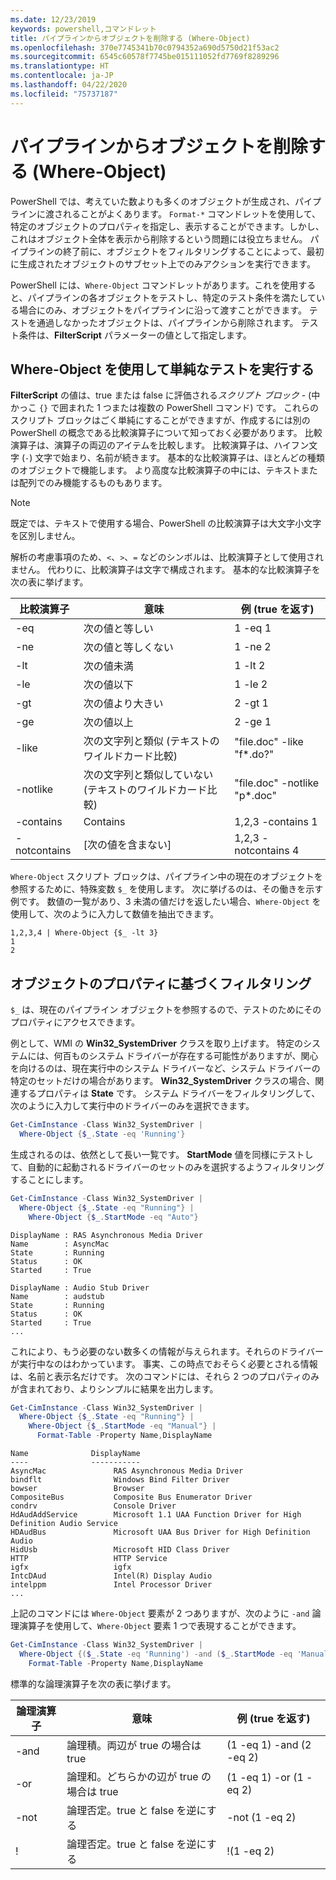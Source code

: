 ```yaml
---
ms.date: 12/23/2019
keywords: powershell,コマンドレット
title: パイプラインからオブジェクトを削除する (Where-Object)
ms.openlocfilehash: 370e7745341b70c0794352a690d5750d21f53ac2
ms.sourcegitcommit: 6545c60578f7745be015111052fd7769f8289296
ms.translationtype: HT
ms.contentlocale: ja-JP
ms.lasthandoff: 04/22/2020
ms.locfileid: "75737187"
---
```

# <a name="removing-objects-from-the-pipeline-where-object"></a>パイプラインからオブジェクトを削除する (Where-Object)

PowerShell では、考えていた数よりも多くのオブジェクトが生成され、パイプラインに渡されることがよくあります。 `Format-*` コマンドレットを使用して、特定のオブジェクトのプロパティを指定し、表示することができます。しかし、これはオブジェクト全体を表示から削除するという問題には役立ちません。 パイプラインの終了前に、オブジェクトをフィルタリングすることによって、最初に生成されたオブジェクトのサブセット上でのみアクションを実行できます。

PowerShell には、`Where-Object` コマンドレットがあります。これを使用すると、パイプラインの各オブジェクトをテストし、特定のテスト条件を満たしている場合にのみ、オブジェクトをパイプラインに沿って渡すことができます。 テストを通過しなかったオブジェクトは、パイプラインから削除されます。 テスト条件は、**FilterScript** パラメーターの値として指定します。

## <a name="performing-simple-tests-with-where-object"></a>Where-Object を使用して単純なテストを実行する

**FilterScript** の値は、true または false に評価される*スクリプト ブロック* - (中かっこ `{}` で囲まれた 1 つまたは複数の PowerShell コマンド) です。 これらのスクリプト ブロックはごく単純にすることができますが、作成するには別の PowerShell の概念である比較演算子について知っておく必要があります。 比較演算子は、演算子の両辺のアイテムを比較します。 比較演算子は、ハイフン文字 (`-`) 文字で始まり、名前が続きます。 基本的な比較演算子は、ほとんどの種類のオブジェクトで機能します。 より高度な比較演算子の中には、テキストまたは配列でのみ機能するものもあります。

> [!NOTE]
> 既定では、テキストで使用する場合、PowerShell の比較演算子は大文字小文字を区別しません。

解析の考慮事項のため、`<`、`>`、`=` などのシンボルは、比較演算子として使用されません。 代わりに、比較演算子は文字で構成されます。 基本的な比較演算子を次の表に挙げます。

| 比較演算子 |                  意味                   |    例 (true を返す)    |
| ------------------- | ------------------------------------------ | ---------------------------- |
| -eq                 | 次の値と等しい                                | 1 -eq 1                      |
| -ne                 | 次の値と等しくない                            | 1 -ne 2                      |
| -lt                 | 次の値未満                               | 1 -lt 2                      |
| -le                 | 次の値以下                   | 1 -le 2                      |
| -gt                 | 次の値より大きい                            | 2 -gt 1                      |
| -ge                 | 次の値以上                | 2 -ge 1                      |
| -like               | 次の文字列と類似 (テキストのワイルドカード比較)     | "file.doc" -like "f*.do?"    |
| -notlike            | 次の文字列と類似していない (テキストのワイルドカード比較) | "file.doc" -notlike "p*.doc" |
| -contains           | Contains                                   | 1,2,3 -contains 1            |
| -notcontains        | [次の値を含まない]                           | 1,2,3 -notcontains 4         |

`Where-Object` スクリプト ブロックは、パイプライン中の現在のオブジェクトを参照するために、特殊変数 `$_` を使用します。 次に挙げるのは、その働きを示す例です。 数値の一覧があり、3 未満の値だけを返したい場合、`Where-Object` を使用して、次のように入力して数値を抽出できます。

```
1,2,3,4 | Where-Object {$_ -lt 3}
1
2
```

## <a name="filtering-based-on-object-properties"></a>オブジェクトのプロパティに基づくフィルタリング

`$_` は、現在のパイプライン オブジェクトを参照するので、テストのためにそのプロパティにアクセスできます。

例として、WMI の **Win32_SystemDriver** クラスを取り上げます。 特定のシステムには、何百ものシステム ドライバーが存在する可能性がありますが、関心を向けるのは、現在実行中のシステム ドライバーなど、システム ドライバーの特定のセットだけの場合があります。 **Win32_SystemDriver** クラスの場合、関連するプロパティは **State** です。 システム ドライバーをフィルタリングして、次のように入力して実行中のドライバーのみを選択できます。

```powershell
Get-CimInstance -Class Win32_SystemDriver |
  Where-Object {$_.State -eq 'Running'}
```

生成されるのは、依然として長い一覧です。 **StartMode** 値を同様にテストして、自動的に起動されるドライバーのセットのみを選択するようフィルタリングすることにします。

```powershell
Get-CimInstance -Class Win32_SystemDriver |
  Where-Object {$_.State -eq "Running"} |
    Where-Object {$_.StartMode -eq "Auto"}
```

```Output
DisplayName : RAS Asynchronous Media Driver
Name        : AsyncMac
State       : Running
Status      : OK
Started     : True

DisplayName : Audio Stub Driver
Name        : audstub
State       : Running
Status      : OK
Started     : True
...
```

これにより、もう必要のない数多くの情報が与えられます。それらのドライバーが実行中なのはわかっています。
事実、この時点でおそらく必要とされる情報は、名前と表示名だけです。 次のコマンドには、それら 2 つのプロパティのみが含まれており、よりシンプルに結果を出力します。

```powershell
Get-CimInstance -Class Win32_SystemDriver |
  Where-Object {$_.State -eq "Running"} |
    Where-Object {$_.StartMode -eq "Manual"} |
      Format-Table -Property Name,DisplayName
```

```Output
Name              DisplayName
----              -----------
AsyncMac               RAS Asynchronous Media Driver
bindflt                Windows Bind Filter Driver
bowser                 Browser
CompositeBus           Composite Bus Enumerator Driver
condrv                 Console Driver
HdAudAddService        Microsoft 1.1 UAA Function Driver for High Definition Audio Service
HDAudBus               Microsoft UAA Bus Driver for High Definition Audio
HidUsb                 Microsoft HID Class Driver
HTTP                   HTTP Service
igfx                   igfx
IntcDAud               Intel(R) Display Audio
intelppm               Intel Processor Driver
...
```

上記のコマンドには `Where-Object` 要素が 2 つありますが、次のように `-and` 論理演算子を使用して、`Where-Object` 要素 1 つで表現することができます。

```powershell
Get-CimInstance -Class Win32_SystemDriver |
  Where-Object {($_.State -eq 'Running') -and ($_.StartMode -eq 'Manual')} |
    Format-Table -Property Name,DisplayName
```

標準的な論理演算子を次の表に挙げます。

| 論理演算子 |                 意味                  |  例 (true を返す)  |
| ---------------- | ---------------------------------------- | ------------------------ |
| -and             | 論理積。両辺が true の場合は true | (1 -eq 1) -and (2 -eq 2) |
| -or              | 論理和。どちらかの辺が true の場合は true  | (1 -eq 1) -or (1 -eq 2)  |
| -not             | 論理否定。true と false を逆にする     | -not (1 -eq 2)           |
| \!               | 論理否定。true と false を逆にする     | \!(1 -eq 2)              |

